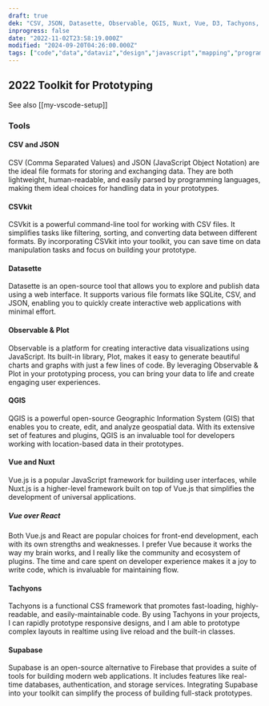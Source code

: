```yaml
---
draft: true
dek: "CSV, JSON, Datasette, Observable, QGIS, Nuxt, Vue, D3, Tachyons, Supabase"
inprogress: false
date: "2022-11-02T23:58:19.000Z"
modified: "2024-09-20T04:26:00.000Z"
tags: ["code","data","dataviz","design","javascript","mapping","programming","tool"]
---
```

## 2022 Toolkit for Prototyping

See also [[my-vscode-setup]]

### Tools
#### CSV and JSON

CSV (Comma Separated Values) and JSON (JavaScript Object Notation) are the ideal file formats for storing and exchanging data. They are both lightweight, human-readable, and easily parsed by programming languages, making them ideal choices for handling data in your prototypes.

#### CSVkit

CSVkit is a powerful command-line tool for working with CSV files. It simplifies tasks like filtering, sorting, and converting data between different formats. By incorporating CSVkit into your toolkit, you can save time on data manipulation tasks and focus on building your prototype.

#### Datasette

Datasette is an open-source tool that allows you to explore and publish data using a web interface. It supports various file formats like SQLite, CSV, and JSON, enabling you to quickly create interactive web applications with minimal effort.

#### Observable & Plot

Observable is a platform for creating interactive data visualizations using JavaScript. Its built-in library, Plot, makes it easy to generate beautiful charts and graphs with just a few lines of code. By leveraging Observable & Plot in your prototyping process, you can bring your data to life and create engaging user experiences.

#### QGIS

QGIS is a powerful open-source Geographic Information System (GIS) that enables you to create, edit, and analyze geospatial data. With its extensive set of features and plugins, QGIS is an invaluable tool for developers working with location-based data in their prototypes.

#### Vue and Nuxt

Vue.js is a popular JavaScript framework for building user interfaces, while Nuxt.js is a higher-level framework built on top of Vue.js that simplifies the development of universal applications.

##### Vue over React

Both Vue.js and React are popular choices for front-end development, each with its own strengths and weaknesses. I prefer Vue because it works the way my brain works, and I really like the community and ecosystem of plugins. The time and care spent on developer experience makes it a joy to write code, which is invaluable for maintaining flow.

#### Tachyons

Tachyons is a functional CSS framework that promotes fast-loading, highly-readable, and easily-maintainable code. By using Tachyons in your projects, I can rapidly prototype responsive designs, and I am able to prototype complex layouts in realtime using live reload and the built-in classes.

#### Supabase

Supabase is an open-source alternative to Firebase that provides a suite of tools for building modern web applications. It includes features like real-time databases, authentication, and storage services. Integrating Supabase into your toolkit can simplify the process of building full-stack prototypes.
